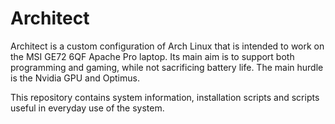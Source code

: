 # Architect
Architect is a custom configuration of Arch Linux that is intended to work on the MSI GE72 6QF Apache Pro laptop.
Its main aim is to support both programming and gaming, while not sacrificing battery life.
The main hurdle is the Nvidia GPU and Optimus.

This repository contains system information, installation scripts and scripts useful in everyday use of the system.
